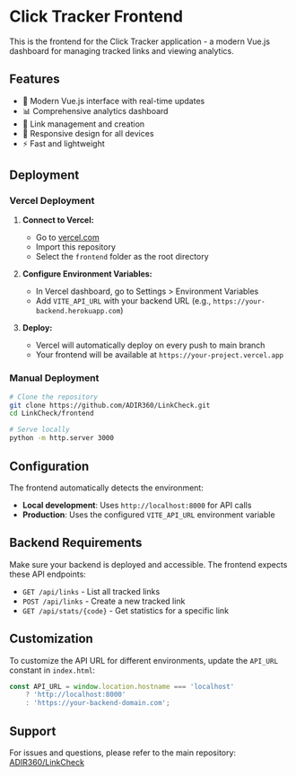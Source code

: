 # Click Tracker Frontend

This is the frontend for the Click Tracker application - a modern Vue.js dashboard for managing tracked links and viewing analytics.

## Features

- 🎨 Modern Vue.js interface with real-time updates
- 📊 Comprehensive analytics dashboard
- 🔗 Link management and creation
- 📱 Responsive design for all devices
- ⚡ Fast and lightweight

## Deployment

### Vercel Deployment

1. **Connect to Vercel:**
   - Go to [vercel.com](https://vercel.com)
   - Import this repository
   - Select the `frontend` folder as the root directory

2. **Configure Environment Variables:**
   - In Vercel dashboard, go to Settings > Environment Variables
   - Add `VITE_API_URL` with your backend URL (e.g., `https://your-backend.herokuapp.com`)

3. **Deploy:**
   - Vercel will automatically deploy on every push to main branch
   - Your frontend will be available at `https://your-project.vercel.app`

### Manual Deployment

```bash
# Clone the repository
git clone https://github.com/ADIR360/LinkCheck.git
cd LinkCheck/frontend

# Serve locally
python -m http.server 3000
```

## Configuration

The frontend automatically detects the environment:
- **Local development**: Uses `http://localhost:8000` for API calls
- **Production**: Uses the configured `VITE_API_URL` environment variable

## Backend Requirements

Make sure your backend is deployed and accessible. The frontend expects these API endpoints:

- `GET /api/links` - List all tracked links
- `POST /api/links` - Create a new tracked link
- `GET /api/stats/{code}` - Get statistics for a specific link

## Customization

To customize the API URL for different environments, update the `API_URL` constant in `index.html`:

```javascript
const API_URL = window.location.hostname === 'localhost' 
    ? 'http://localhost:8000' 
    : 'https://your-backend-domain.com';
```

## Support

For issues and questions, please refer to the main repository: [ADIR360/LinkCheck](https://github.com/ADIR360/LinkCheck)
